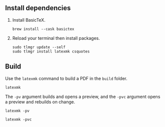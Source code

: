 ## Install dependencies

1.  Install BasicTeX.
    ```shell
    brew install --cask basictex
    ```
1.  Reload your terminal then install packages.
    ```shell
    sudo tlmgr update --self
    sudo tlmgr install latexmk csquotes
    ```

## Build

Use the `latexmk` command to build a PDF in the `build` folder.

```shell
latexmk
```

The `-pv` argument builds and opens a preview, and the `-pvc` argument opens a preview and rebuilds on change.

```shell
latexmk -pv
```

```shell
latexmk -pvc
```
